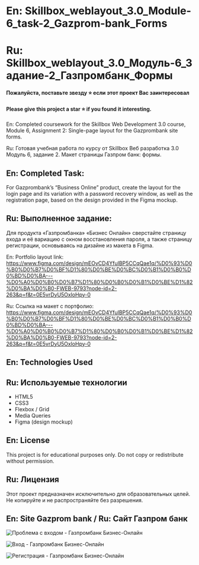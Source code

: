 # En: Skillbox_weblayout_3.0_Module-6_task-2_Gazprom-bank_Forms
# Ru: Skillbox_weblayout_3.0_Модуль-6_Задание-2_Газпромбанк_Формы

#### Пожалуйста, поставьте звезду ⭐ если этот проект Вас заинтересовал
#### Please give this project a star ⭐ if you found it interesting.

En: Completed coursework for the Skillbox Web Development 3.0 course, Module 6, Assignment 2: Single-page layout for the Gazprombank site forms.

Ru: Готовая учебная работа по курсу от Skillbox Веб разработка 3.0 Модуль 6, задание 2. Макет страницы Газпром банк: формы.

## En: Completed Task:
For Gazprombank’s “Business Online” product, create the layout for the login page and its variation with a password recovery window, as well as the registration page, based on the design provided in the Figma mockup.

## Ru: Выполненное задание:
Для продукта «Газпромбанка» «Бизнес Онлайн» сверстайте страницу входа и её вариацию с окном восстановления пароля, а также страницу регистрации, основываясь на дизайне из макета в Figma.

En: Portfolio layout link: https://www.figma.com/design/mEOvCD4YfuIBP5CCqQae1q/%D0%93%D0%B0%D0%B7%D0%BF%D1%80%D0%BE%D0%BC%D0%B1%D0%B0%D0%BD%D0%BA---%D0%A0%D0%B0%D0%B7%D1%80%D0%B0%D0%B1%D0%BE%D1%82%D0%BA%D0%B0-FWEB-9793?node-id=2-263&p=f&t=0E5vrDyU5OxloHpy-0

Ru: Ссылка на макет c портфолио: https://www.figma.com/design/mEOvCD4YfuIBP5CCqQae1q/%D0%93%D0%B0%D0%B7%D0%BF%D1%80%D0%BE%D0%BC%D0%B1%D0%B0%D0%BD%D0%BA---%D0%A0%D0%B0%D0%B7%D1%80%D0%B0%D0%B1%D0%BE%D1%82%D0%BA%D0%B0-FWEB-9793?node-id=2-263&p=f&t=0E5vrDyU5OxloHpy-0

## En: Technologies Used
## Ru: Используемые технологии

- HTML5
- CSS3
- Flexbox / Grid
- Media Queries
- Figma (design mockup)

## En: License
This project is for educational purposes only. Do not copy or redistribute without permission.

## Ru: Лицензия
Этот проект предназначен исключительно для образовательных целей. Не копируйте и не распространяйте без разрешения.

## En: Site Gazprom bank / Ru: Сайт Газпром бaнк

![Проблема с входом - Газпромбанк Бизнес-Онлайн](https://github.com/user-attachments/assets/d132ff5a-440a-49aa-9a83-f331cc7ef160)

![Вход - Газпромбанк Бизнес-Онлайн](https://github.com/user-attachments/assets/2e25eaf8-8202-4ee3-8380-d3c817b6d2c5)

![Регистрация - Газпромбанк Бизнес-Онлайн](https://github.com/user-attachments/assets/728e1bf3-b2bc-4012-9031-8b0387c247ca)



